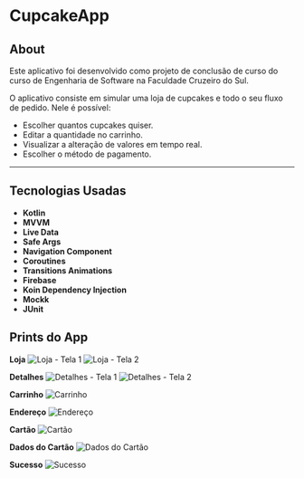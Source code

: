 # CupcakeApp

## About

Este aplicativo foi desenvolvido como projeto de conclusão de curso do curso de Engenharia de Software na Faculdade Cruzeiro do Sul.

O aplicativo consiste em simular uma loja de cupcakes e todo o seu fluxo de pedido. Nele é possível:
- Escolher quantos cupcakes quiser.
- Editar a quantidade no carrinho.
- Visualizar a alteração de valores em tempo real.
- Escolher o método de pagamento.

---

## Tecnologias Usadas

- **Kotlin**
- **MVVM**
- **Live Data**
- **Safe Args**
- **Navigation Component**
- **Coroutines**
- **Transitions Animations**
- **Firebase**
- **Koin Dependency Injection**
- **Mockk**
- **JUnit**

## Prints do App

**Loja**
![Loja - Tela 1](https://github.com/AnryOliveira/CupcakeApp/blob/master/assets/WhatsApp%20Image%202024-11-29%20at%2019.42.57.jpeg?raw=true)
![Loja - Tela 2](https://github.com/AnryOliveira/CupcakeApp/blob/master/assets/WhatsApp%20Image%202024-11-29%20at%2019.42.58.jpeg?raw=true)

**Detalhes**
![Detalhes - Tela 1](https://github.com/AnryOliveira/CupcakeApp/blob/master/assets/WhatsApp%20Image%202024-11-29%20at%2019.42.57%20(1).jpeg?raw=true)
![Detalhes - Tela 2](https://github.com/AnryOliveira/CupcakeApp/blob/master/assets/WhatsApp%20Image%202024-11-29%20at%2019.42.57%20(2).jpeg?raw=true)

**Carrinho**
![Carrinho](https://github.com/AnryOliveira/CupcakeApp/blob/master/assets/WhatsApp%20Image%202024-11-29%20at%2019.42.57%20(3).jpeg?raw=true)

**Endereço**
![Endereço](https://github.com/AnryOliveira/CupcakeApp/blob/master/assets/WhatsApp%20Image%202024-11-29%20at%2019.42.56.jpeg?raw=true)

**Cartão**
![Cartão](https://github.com/AnryOliveira/CupcakeApp/blob/master/assets/WhatsApp%20Image%202024-12-02%20at%2016.04.29.jpeg?raw=true)

**Dados do Cartão**
![Dados do Cartão](https://github.com/AnryOliveira/CupcakeApp/blob/master/assets/WhatsApp%20Image%202024-11-29%20at%2019.42.56%20(1).jpeg?raw=true)

**Sucesso**
![Sucesso](https://github.com/AnryOliveira/CupcakeApp/blob/master/assets/WhatsApp%20Image%202024-11-29%20at%2019.42.56%20(2).jpeg?raw=true)
